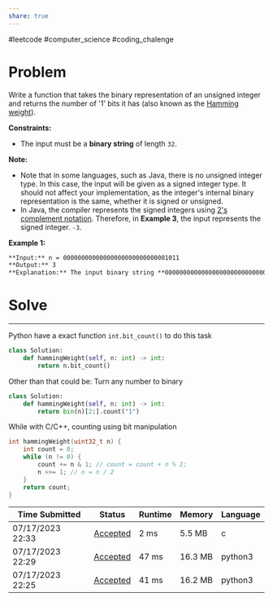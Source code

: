 ```yaml
---
share: true
---
```

#leetcode #computer_science #coding_chalenge

# Problem

Write a function that takes the binary representation of an unsigned integer and returns the number of '1' bits it has (also known as the [Hamming weight](http://en.wikipedia.org/wiki/Hamming_weight)).

**Constraints:**

- The input must be a **binary string** of length `32`.

**Note:**

- Note that in some languages, such as Java, there is no unsigned integer type. In this case, the input will be given as a signed integer type. It should not affect your implementation, as the integer's internal binary representation is the same, whether it is signed or unsigned.
- In Java, the compiler represents the signed integers using [2's complement notation](https://en.wikipedia.org/wiki/Two%27s_complement). Therefore, in **Example 3**, the input represents the signed integer. `-3`.

**Example 1:**
```markdown
**Input:** n = 00000000000000000000000000001011
**Output:** 3
**Explanation:** The input binary string **00000000000000000000000000001011** has a total of three '1' bits.
```

# Solve
---
Python have a exact function `int.bit_count()` to do this task

```python
class Solution:
    def hammingWeight(self, n: int) -> int:
        return n.bit_count()
```

Other than that could be: Turn any number to binary
```python
class Solution:
    def hammingWeight(self, n: int) -> int:
        return bin(n)[2:].count("1")
```

While with C/C++, counting using bit manipulation
```c
int hammingWeight(uint32_t n) {
    int count = 0;
    while (n != 0) {
        count += n & 1; // count = count + n % 2;
        n >>= 1; // n = n / 2
    }
    return count;
}
```

|Time Submitted|Status|Runtime|Memory|Language|
|---|---|---|---|---|
|07/17/2023 22:33|[Accepted](https://leetcode.com/submissions/detail/996799314/)|2 ms|5.5 MB|c|
|07/17/2023 22:29|[Accepted](https://leetcode.com/submissions/detail/996796576/)|47 ms|16.3 MB|python3|
|07/17/2023 22:25|[Accepted](https://leetcode.com/submissions/detail/996793343/)|41 ms|16.2 MB|python3|